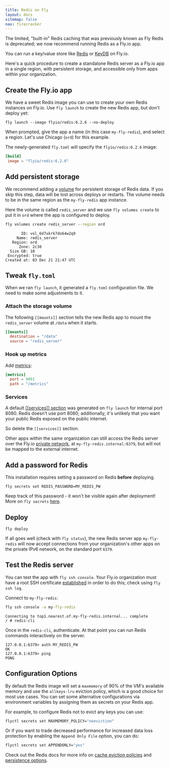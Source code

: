 ```yaml
---
title: Redis on Fly
layout: docs
sitemap: false
nav: firecracker
---
```



<div class="callout">

The limited, "built-in" Redis caching that was previously known as Fly Redis is deprecated; we now recommend running Redis as a Fly.io app.

</div>

You can run a key/value store like [Redis](https://redis.io) or [KeyDB](https://keydb.dev/) on Fly.io.

Here's a quick procedure to  create a standalone Redis server as a Fly.io app in a single region, with persistent storage, and accessible only from apps within your organization.

## Create the Fly.io app

We have a sweet Redis image you can use to create your own Redis instances on Fly.io. Use `fly launch` to create the new Redis app, but don't deploy yet:

`fly launch --image flyio/redis:6.2.6 --no-deploy`

When prompted,  give the app a name (in this case `my-fly-redis`), and select a region. Let's use Chicago (`ord`) for this example.

The newly-generated `fly.toml` will specify the `flyio/redis:6.2.6` image:

```toml
[build] 
 image = "flyio/redis:6.2.6"
```

## Add persistent storage

We recommend adding a [volume](https://fly.io/docs/reference/volumes/) for persistent storage of Redis data. If you skip this step, data will be lost across deploys or restarts. The volume needs to be in the same region as the `my-fly-redis` app instance.

Here the volume is called `redis_server` and we use `fly volumes create` to put it in `ord` where the app is configured to deploy.

```cmd
fly volumes create redis_server --region ord
```
```output
       ID: vol_6d7xkrk7do64w2q9 
     Name: redis_server 
   Region: ord
      Zone: 2c30 
  Size GB: 10 
 Encrypted: true 
Created at: 03 Dec 21 21:47 UTC
```

## Tweak `fly.toml`

When we ran `fly launch`, it generated a `fly.toml` configuration file. We need to make some adjustments to it.

### Attach the storage volume

The following `[[mounts]]` section tells the new Redis app to mount the `redis_server` volume at `/data` when it starts.

```toml
[[mounts]]
  destination = "/data"
  source = "redis_server"
```

### Hook up metrics

Add [metrics](https://fly.io/docs/reference/metrics/):

```toml
[metrics]
  port = 9091
  path = "/metrics"
```

### Services

A default [[[services]] section](https://fly.io/docs/reference/configuration/#the-services-sections) was generated on `fly launch` for internal port 8080. Redis doesn't use port 8080; additionally, it's unlikely that you want your public Redis exposed on the public internet.

So delete the `[[services]]` section.

Other apps within the same organization can still access the Redis server over the Fly.io [private network](https://fly.io/docs/reference/private-networking/), at `my-fly-redis.internal:6379`, but will not be mapped to the external internet.

## Add a password for Redis

This installation requires setting a password on Redis **before** deploying.

`fly secrets set REDIS_PASSWORD=MY_REDIS_PW`

<div class="callout">

Keep track of this password - it won't be visible again after deployment! More on `fly secrets`  [here](https://fly.io/docs/flyctl/secrets/).

</div>

## Deploy

`fly deploy`

If all goes well (check with `fly status`), the new Redis server app `my-fly-redis` will now accept connections from your organization's other apps on the private IPv6 network, on the standard port `6379`.

## Test the Redis server

You can test the app with `fly ssh console`. Your Fly.io organization must have a root SSH certificate [established](https://fly.io/docs/flyctl/ssh-establish/) in order to do this; check using `fly ssh log`.

Connect to `my-fly-redis`:

```cmd
fly ssh console -a my-fly-redis
```

```output
Connecting to top1.nearest.of.my-fly-redis.internal... complete
/ # redis-cli
```

Once in the `redis-cli`, authenticate. At that point you can run Redis commands interactively on the server.

```output
127.0.0.1:6379> auth MY_REDIS_PW
OK
127.0.0.1:6379> ping
PONG
```

## Configuration Options

By default the Redis image will set a `maxmemory` of 90% of the VM's available memory and use the `allkeys-lru`
eviction policy, which is a good choice for most use cases. You can set some alternative configurations
via environment variables by assigning them as secrets on your Redis app.

For example, to configure Redis not to evict any keys you can use:

```cmd
flyctl secrets set MAXMEMORY_POLICY="noeviction"
```

Or if you want to trade decreased performance for increased data loss protection by enabling the
`Append Only File` option, you can do:

```cmd
flyctl secrets set APPENDONLY="yes"
```

Check out the Redis docs for more info on [cache eviction policies](https://redis.io/topics/lru-cache) and
[persistence options](https://redis.io/topics/persistence).
